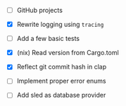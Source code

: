 - [ ] GitHub projects

- [x] Rewrite logging using `tracing`
- [ ] Add a few basic tests
- [x] (nix) Read version from Cargo.toml
- [x] Reflect git commit hash in clap
- [ ] Implement proper error enums
- [ ] Add sled as database provider
